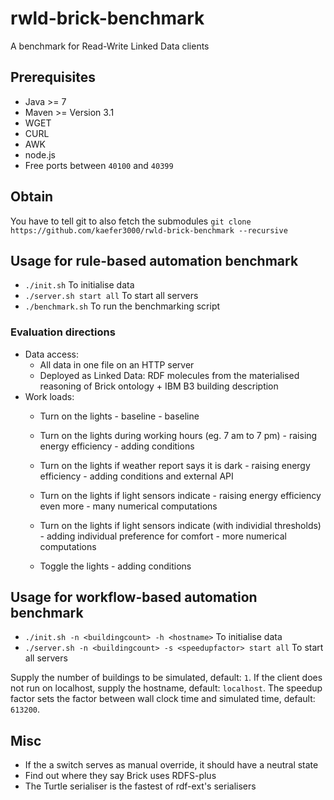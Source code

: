 # rwld-brick-benchmark
A benchmark for Read-Write Linked Data clients

## Prerequisites
* Java >= 7
* Maven >= Version 3.1
* WGET
* CURL
* AWK
* node.js
* Free ports between `40100` and `40399`

## Obtain
You have to tell git to also fetch the submodules
`git clone https://github.com/kaefer3000/rwld-brick-benchmark --recursive`

## Usage for rule-based automation benchmark
* `./init.sh` To initialise data
* `./server.sh start all` To start all servers
* `./benchmark.sh` To run the benchmarking script

### Evaluation directions
* Data access:
  * All data in one file on an HTTP server
  * Deployed as Linked Data: RDF molecules from the materialised reasoning of Brick ontology + IBM B3 building description
* Work loads:
  * Turn on the lights - baseline - baseline
  * Turn on the lights during working hours (eg. 7 am to 7 pm) - raising energy efficiency - adding conditions
  * Turn on the lights if weather report says it is dark - raising energy efficiency - adding conditions and external API
  * Turn on the lights if light sensors indicate - raising energy efficiency even more - many numerical computations
  * Turn on the lights if light sensors indicate (with individial thresholds) - adding individual preference for comfort - more numerical computations
  
  * Toggle the lights - adding conditions

## Usage for workflow-based automation benchmark
* `./init.sh -n <buildingcount> -h <hostname>` To initialise data
* `./server.sh -n <buildingcount> -s <speedupfactor> start all` To start all servers

Supply the number of buildings to be simulated, default: `1`.
If the client does not run on localhost, supply the hostname, default: `localhost`.
The speedup factor sets the factor between wall clock time and simulated time, default: `613200`.

## Misc
* If the a switch serves as manual override, it should have a neutral state
* Find out where they say Brick uses RDFS-plus
* The Turtle serialiser is the fastest of rdf-ext's serialisers
